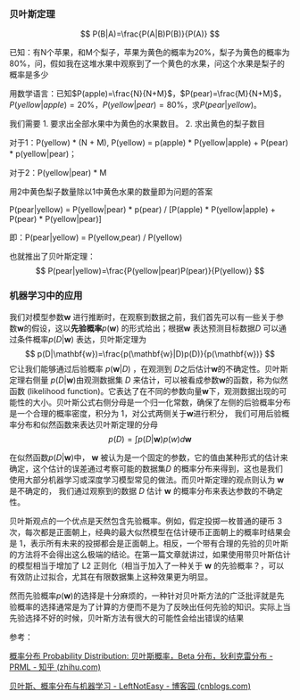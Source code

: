 ### 贝叶斯定理

$$
P(B|A)=\frac{P(A|B)P(B)}{P(A)}
$$



已知：有N个苹果，和M个梨子，苹果为黄色的概率为20%，梨子为黄色的概率为80%，问，假如我在这堆水果中观察到了一个黄色的水果，问这个水果是梨子的概率是多少

用数学语言：已知$P(apple)=\frac{N}{N+M}$，$P(pear)=\frac{M}{N+M}$，$P(yellow|apple)=20\%$，$P(yellow|pear)=80\%$，求$P(pear|yellow)$。

我们需要 1. 要求出全部水果中为黄色的水果数目。 2. 求出黄色的梨子数目

对于1：P(yellow) * (N + M), P(yellow) = p(apple) * P(yellow|apple) + P(pear) * p(yellow|pear)；

对于2：P(yellow|pear) * M

用2中黄色梨子数量除以1中黄色水果的数量即为问题的答案

P(pear|yellow) = P(yellow|pear) * p(pear) / [P(apple) * P(yellow|apple) + P(pear) * P(yellow|pear)]

即：P(pear|yellow) = P(yellow,pear) / P(yellow)

也就推出了贝叶斯定理：
$$
P(pear|yellow)=\frac{P(yellow|pear)P(pear)}{P(yellow)}
$$


### 机器学习中的应用

我们对模型参数$\mathbf{w}$ 进⾏推断时，在观察到数据之前，我们首先可以有⼀些关于参数$\mathbf{w}$的假设，这以**先验概率**$p(\mathbf{w})$ 的形式给出；根据$\mathbf{w}$ 表达预测目标数据$D$ 可以通过条件概率$p(D|\mathbf{w})$ 表达，贝叶斯定理为
$$
p(D|\mathbf{w})=\frac{p(\mathbf{w}|D)p(D)}{p(\mathbf{w})}
$$
它让我们能够通过后验概率 $p(\mathbf{w}|D)$ ，在观测到 $D$之后估计$\mathbf{w}$的不确定性。贝叶斯定理右侧量 $p(D|\mathbf{w})$由观测数据集 $D$ 来估计，可以被看成参数$\mathbf{w}$的函数，称为似然函数 (likelihood function)。它表达了在不同的参数向量$\mathbf{w}$下，观测数据出现的可能性的⼤⼩。贝叶斯公式右侧分母是⼀个归⼀化常数，确保了左侧的后验概率分布是⼀个合理的概率密度，积分为 1，对公式两侧关于$\mathbf{w}$进⾏积分， 我们可⽤后验概率分布和似然函数来表达贝叶斯定理的分母
$$
p(D)=\int p(D|\mathbf{w})p(w)d\mathbf{w}
$$


在似然函数$p(D|\mathbf{w})$中， $\mathbf{w}$ 被认为是一个固定的参数，它的值由某种形式的估计来确定，这个估计的误差通过考察可能的数据集$D$ 的概率分布来得到，这也是我们使用大部分机器学习或深度学习模型常见的做法。而贝叶斯定理的观点则认为  $\mathbf{w}$ 是不确定的， 我们通过观察到的数据 $D$ 估计 $\mathbf{w}$ 的概率分布来表达参数的不确定性。

贝叶斯观点的⼀个优点是天然包含先验概率。例如，假定投掷⼀枚普通的硬币 3 次，每次都是正⾯朝上，经典的最⼤似然模型在估计硬币正⾯朝上的概率时结果会是 1，表示所有未来的投掷都会是正⾯朝上。相反，⼀个带有合理的先验的贝叶斯的⽅法将不会得出这么极端的结论。在第一篇文章就讲过，如果使用带贝叶斯估计的模型相当于增加了 L2 正则化（相当于加入了一种关于 $\mathbf{w}$ 的先验概率？，可以有效防止过拟合，尤其在有限数据集上这种效果更为明显。

然而先验概率$p(\mathbf{w})$的选择是十分麻烦的，一种针对贝叶斯⽅法的⼴泛批评就是先验概率的选择通常是为了计算的⽅便⽽不是为了反映出任何先验的知识。实际上当先验选择不好的时候，贝叶斯⽅法有很⼤的可能性会给出错误的结果



参考：

[概率分布 Probability Distribution: 贝叶斯概率，Beta 分布，狄利克雷分布 - PRML - 知乎 (zhihu.com)](https://zhuanlan.zhihu.com/p/371271147)

[贝叶斯、概率分布与机器学习 - LeftNotEasy - 博客园 (cnblogs.com)](https://www.cnblogs.com/leftnoteasy/archive/2010/09/27/1837163.html)